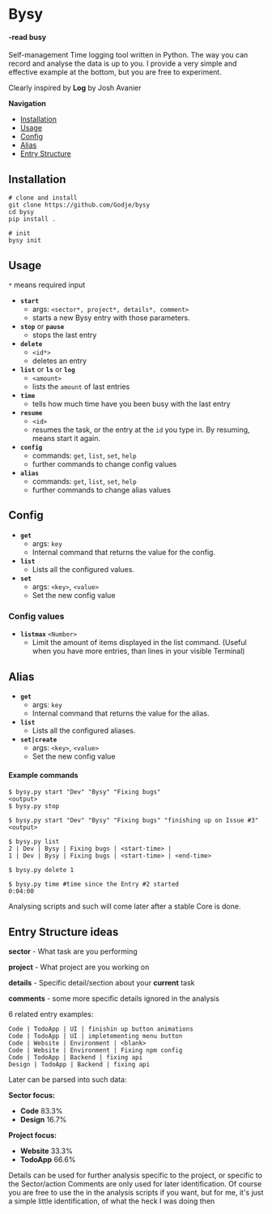 # Bysy
#### -read busy

Self-management Time logging tool written in Python.
The way you can record and analyse the data is up to you. I provide a very simple and
effective example at the bottom, but you are free to experiment.

Clearly inspired by **Log** by Josh Avanier

**Navigation**
- [Installation](https://github.com/Godje/bysy#installation)
- [Usage](https://github.com/Godje/bysy#usage)
- [Config](https://github.com/Godje/bysy#config)
- [Alias](https://github.com/Godje/bysy#alias)
- [Entry Structure](https://github.com/Godje/bysy#entry-structure-ideas)

## Installation

```
# clone and install
git clone https://github.com/Godje/bysy
cd bysy
pip install .

# init
bysy init
```

## Usage

`*` means required input

- **`start`** 
	- args: `<sector*, project*, details*, comment>` 
	- starts a new Bysy entry with those parameters.
- **`stop`** or **`pause`**
	- stops the last entry
- **`delete`** 
	-	`<id*>` 
	- deletes an entry
- **`list`** or **`ls`** or **`log`**
	-	`<amount>`
	- lists the `amount` of last entries
- **`time`**
	- tells how much time have you been busy with the last entry
- **`resume`** 
	-	`<id>`
	-	resumes the task, or the entry at the `id` you type in. By resuming, means start it again.
- **`config`**
	-	commands: `get`, `list`, `set`, `help`
	- further commands to change config values
- **`alias`**
	-	commands: `get`, `list`, `set`, `help`
	- further commands to change alias values


## Config

- **`get`**
	- args: `key`
	-	Internal command that returns the value for the config.
- **`list`**
	-	Lists all the configured values.
- **`set`**
	- args: `<key>`, `<value>`
	-	Set the new config value

### Config values

- **`listmax`** `<Number>`
	-	Limit the amount of items displayed in the list command. (Useful when you have more entries, than lines in your visible Terminal)

## Alias

- **`get`**
	- args: `key`
	-	Internal command that returns the value for the alias.
- **`list`**
	-	Lists all the configured aliases.
- **`set|create`**
	- args: `<key>`, `<value>`
	-	Set the new config value

#### Example commands

```
$ bysy.py start "Dev" "Bysy" "Fixing bugs"
<output>
$ bysy.py stop

$ bysy.py start "Dev" "Bysy" "Fixing bugs" "finishing up on Issue #3"
<output>

$ bysy.py list
2 | Dev | Bysy | Fixing bugs | <start-time> |
1 | Dev | Bysy | Fixing bugs | <start-time> | <end-time>

$ bysy.py delete 1

$ bysy.py time #time since the Entry #2 started
0:04:00 
```

Analysing scripts and such will come later after a stable Core is done.

## Entry Structure ideas

**sector** - What task are you performing 

**project** - What project are you working on

**details** - Specific detail/section about your **current** task 

**comments** - some more specific details ignored in the analysis

6 related entry examples:
```
Code | TodoApp | UI | finishin up button animations
Code | TodoApp | UI | impletementing menu button
Code | Website | Environment | <blank>
Code | Website | Environment | Fixing npm config
Code | TodoApp | Backend | fixing api
Design | TodoApp | Backend | fixing api
```

Later can be parsed into such data:

**Sector focus:**
- **Code** 83.3% 
- **Design** 16.7%

**Project focus:**
- **Website** 33.3%
- **TodoApp** 66.6% 

Details can be used for further analysis specific to the project, or specific to the Sector/action
Comments are only used for later identification. Of course you are free to use the in the analysis
scripts if you want, but for me, it's just a simple little identification, of what the heck I was 
doing then
